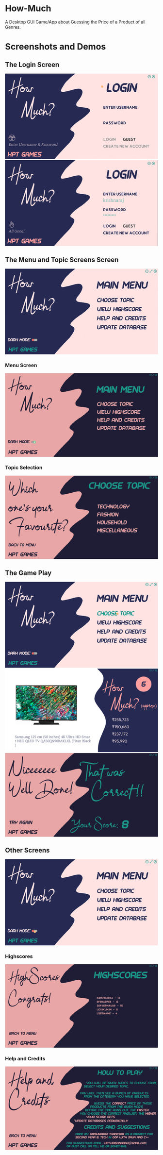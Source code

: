 # How-Much
A Desktop GUI Game/App about Guessing the Price of a Product of all Genres. 

# Screenshots and Demos

## The Login Screen
![](https://github.com/KrishnarajT/How-Much/blob/main/design/Screenshots/login.gif)
![](https://github.com/KrishnarajT/How-Much/blob/main/design/Screenshots/Login%20Screen.png)

## The Menu and Topic Screens Screen
![](https://github.com/KrishnarajT/How-Much/blob/main/design/Screenshots/Main%20Menu.gif)

### Menu Screen
![](https://github.com/KrishnarajT/How-Much/blob/main/design/Screenshots/Main%20Menu%20Screen.png)

### Topic Selection 
![](https://github.com/KrishnarajT/How-Much/blob/main/design/Screenshots/Topic%20Selection.png)

## The Game Play
![](https://github.com/KrishnarajT/How-Much/blob/main/design/Screenshots/Game%20Play.gif)
![](https://github.com/KrishnarajT/How-Much/blob/main/design/Screenshots/Game%20Play.png)
![](https://github.com/KrishnarajT/How-Much/blob/main/design/Screenshots/Well%20done.png)

## Other Screens
![](https://github.com/KrishnarajT/How-Much/blob/main/design/Screenshots/Other%20Screens.gif)

### Highscores
![](https://github.com/KrishnarajT/How-Much/blob/main/design/Screenshots/Highscores.png)

### Help and Credits 
![](https://github.com/KrishnarajT/How-Much/blob/main/design/Screenshots/Help%20and%20Credits.png)

